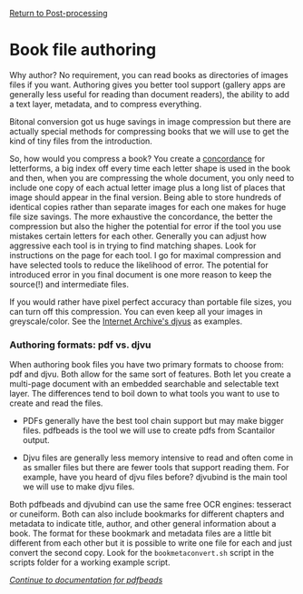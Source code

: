 [Return to Post-processing](../post-processing)

# Book file authoring

Why author? No requirement, you can read books as directories of images files if you want. Authoring gives you better tool support (gallery apps are generally less useful for reading than document readers), the ability to add a text layer, metadata, and to compress everything.

Bitonal conversion got us huge savings in image compression but there are actually special methods for compressing books that we will use to get the kind of tiny files from the introduction.

So, how would you compress a book? You create a [concordance](https://en.wikipedia.org/wiki/Concordance_%28publishing%29) for letterforms, a big index off every time each letter shape is used in the book and then, when you are compressing the whole document, you only need to include one copy of each actual letter image plus a long list of places that image should appear in the final version. Being able to store hundreds of identical copies rather than separate images for each one makes for huge file size savings. The more exhaustive the concordance, the better the compression but also the higher the potential for error if the tool you use mistakes certain letters for each other. Generally you can adjust how aggressive each tool is in trying to find matching shapes. Look for instructions on the page for each tool. I go for maximal compression and have selected tools to reduce the likelihood of error. The potential for introduced error in you final document is one more reason to keep the source(!) and intermediate files. 

If you would rather have pixel perfect accuracy than portable file sizes, you can turn off this compression. You can even keep all your images in greyscale/color. See the [Internet Archive's djvus](https://archive.org/details/naturalhistory00seaguoft) as examples. 

### Authoring formats: pdf vs. djvu

When authoring book files you have two primary formats to choose from: pdf and djvu. Both allow for the same sort of features. Both let you create a multi-page document with an embedded searchable and selectable text layer. The differences tend to boil down to what tools you want to use to create and read the files. 

* PDFs generally have the best tool chain support but may make bigger files. pdfbeads is the tool we will use to create pdfs from Scantailor output.

* Djvu files are generally less memory intensive to read and often come in as smaller files but there are fewer tools that support reading them. For example, have you heard of djvu files before? djvubind is the main tool we will use to make djvu files.

Both pdfbeads and djvubind can use the same free OCR engines: tesseract or cuneiform. Both can also include bookmarks for different chapters and metadata to indicate title, author, and other general information about a book.  The format for these bookmark and metadata files are a little bit different from each other but it is possible to write one file for each and just convert the second copy. Look for the `bookmetaconvert.sh` script in the scripts folder for a working example script.

*[Continue to documentation for pdfbeads](./pdfbeads.md)*
